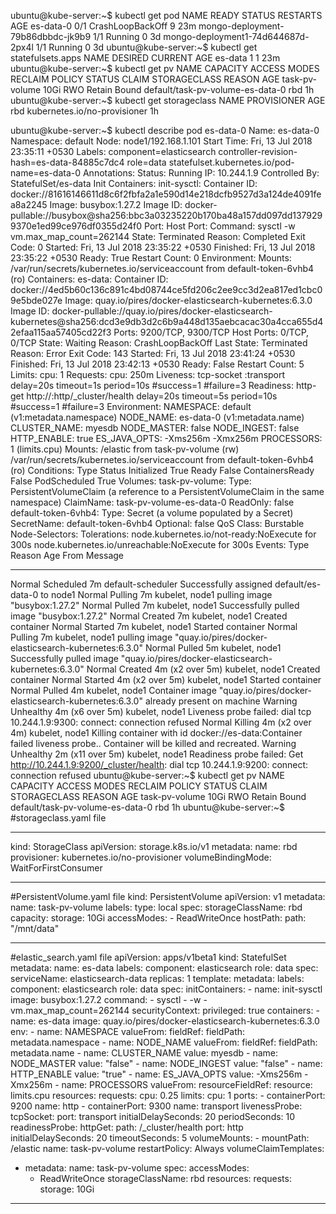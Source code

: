 ubuntu@kube-server:~$ kubectl get pod
NAME                                 READY     STATUS             RESTARTS   AGE
es-data-0                            0/1       CrashLoopBackOff   9          23m
mongo-deployment-79b86dbbdc-jk9b9    1/1       Running            0          3d
mongo-deployment1-74d644687d-2px4l   1/1       Running            0          3d
ubuntu@kube-server:~$ kubectl get statefulsets.apps
NAME      DESIRED   CURRENT   AGE
es-data   1         1         23m
ubuntu@kube-server:~$ kubectl get pv
NAME             CAPACITY   ACCESS MODES   RECLAIM POLICY   STATUS    CLAIM                              STORAGECLASS   REASON    AGE
task-pv-volume   10Gi       RWO            Retain           Bound     default/task-pv-volume-es-data-0   rbd                      1h
ubuntu@kube-server:~$ kubectl get storageclass
NAME      PROVISIONER                    AGE
rbd       kubernetes.io/no-provisioner   1h

ubuntu@kube-server:~$ kubectl describe pod es-data-0
Name:           es-data-0
Namespace:      default
Node:           node1/192.168.1.101
Start Time:     Fri, 13 Jul 2018 23:35:11 +0530
Labels:         component=elasticsearch
                controller-revision-hash=es-data-84885c7dc4
                role=data
                statefulset.kubernetes.io/pod-name=es-data-0
Annotations:    <none>
Status:         Running
IP:             10.244.1.9
Controlled By:  StatefulSet/es-data
Init Containers:
  init-sysctl:
    Container ID:  docker://81616146611d8c6f2fbfa2a1e590d14e218dcfb9527d3a124de4091fea8a2245
    Image:         busybox:1.27.2
    Image ID:      docker-pullable://busybox@sha256:bbc3a03235220b170ba48a157dd097dd1379299370e1ed99ce976df0355d24f0
    Port:          <none>
    Host Port:     <none>
    Command:
      sysctl
      -w
      vm.max_map_count=262144
    State:          Terminated
      Reason:       Completed
      Exit Code:    0
      Started:      Fri, 13 Jul 2018 23:35:22 +0530
      Finished:     Fri, 13 Jul 2018 23:35:22 +0530
    Ready:          True
    Restart Count:  0
    Environment:    <none>
    Mounts:
      /var/run/secrets/kubernetes.io/serviceaccount from default-token-6vhb4 (ro)
Containers:
  es-data:
    Container ID:   docker://4ed5b60c136c891c4bd08744ce5fd206c2ee9cc3d2ea817ed1cbc09e5bde027e
    Image:          quay.io/pires/docker-elasticsearch-kubernetes:6.3.0
    Image ID:       docker-pullable://quay.io/pires/docker-elasticsearch-kubernetes@sha256:dcd3e9db3d2c6b9a448d135aebcacac30a4cca655d42efaa115aa57405cd22f3
    Ports:          9200/TCP, 9300/TCP
    Host Ports:     0/TCP, 0/TCP
    State:          Waiting
      Reason:       CrashLoopBackOff
    Last State:     Terminated
      Reason:       Error
      Exit Code:    143
      Started:      Fri, 13 Jul 2018 23:41:24 +0530
      Finished:     Fri, 13 Jul 2018 23:42:13 +0530
    Ready:          False
    Restart Count:  5
    Limits:
      cpu:  1
    Requests:
      cpu:      250m
    Liveness:   tcp-socket :transport delay=20s timeout=1s period=10s #success=1 #failure=3
    Readiness:  http-get http://:http/_cluster/health delay=20s timeout=5s period=10s #success=1 #failure=3
    Environment:
      NAMESPACE:     default (v1:metadata.namespace)
      NODE_NAME:     es-data-0 (v1:metadata.name)
      CLUSTER_NAME:  myesdb
      NODE_MASTER:   false
      NODE_INGEST:   false
      HTTP_ENABLE:   true
      ES_JAVA_OPTS:  -Xms256m -Xmx256m
      PROCESSORS:    1 (limits.cpu)
    Mounts:
      /elastic from task-pv-volume (rw)
      /var/run/secrets/kubernetes.io/serviceaccount from default-token-6vhb4 (ro)
Conditions:
  Type              Status
  Initialized       True
  Ready             False
  ContainersReady   False
  PodScheduled      True
Volumes:
  task-pv-volume:
    Type:       PersistentVolumeClaim (a reference to a PersistentVolumeClaim in the same namespace)
    ClaimName:  task-pv-volume-es-data-0
    ReadOnly:   false
  default-token-6vhb4:
    Type:        Secret (a volume populated by a Secret)
    SecretName:  default-token-6vhb4
    Optional:    false
QoS Class:       Burstable
Node-Selectors:  <none>
Tolerations:     node.kubernetes.io/not-ready:NoExecute for 300s
                 node.kubernetes.io/unreachable:NoExecute for 300s
Events:
  Type     Reason     Age               From               Message
  ----     ------     ----              ----               -------
  Normal   Scheduled  7m                default-scheduler  Successfully assigned default/es-data-0 to node1
  Normal   Pulling    7m                kubelet, node1     pulling image "busybox:1.27.2"
  Normal   Pulled     7m                kubelet, node1     Successfully pulled image "busybox:1.27.2"
  Normal   Created    7m                kubelet, node1     Created container
  Normal   Started    7m                kubelet, node1     Started container
  Normal   Pulling    7m                kubelet, node1     pulling image "quay.io/pires/docker-elasticsearch-kubernetes:6.3.0"
  Normal   Pulled     5m                kubelet, node1     Successfully pulled image "quay.io/pires/docker-elasticsearch-kubernetes:6.3.0"
  Normal   Created    4m (x2 over 5m)   kubelet, node1     Created container
  Normal   Started    4m (x2 over 5m)   kubelet, node1     Started container
  Normal   Pulled     4m                kubelet, node1     Container image "quay.io/pires/docker-elasticsearch-kubernetes:6.3.0" already present on machine
  Warning  Unhealthy  4m (x6 over 5m)   kubelet, node1     Liveness probe failed: dial tcp 10.244.1.9:9300: connect: connection refused
  Normal   Killing    4m (x2 over 4m)   kubelet, node1     Killing container with id docker://es-data:Container failed liveness probe.. Container will be killed and recreated.
  Warning  Unhealthy  2m (x11 over 5m)  kubelet, node1     Readiness probe failed: Get http://10.244.1.9:9200/_cluster/health: dial tcp 10.244.1.9:9200: connect: connection refused
ubuntu@kube-server:~$ kubectl get pv
NAME             CAPACITY   ACCESS MODES   RECLAIM POLICY   STATUS    CLAIM                              STORAGECLASS   REASON    AGE
task-pv-volume   10Gi       RWO            Retain           Bound     default/task-pv-volume-es-data-0   rbd                      1h
ubuntu@kube-server:~$
#storageclass.yaml file
______________________________
kind: StorageClass
apiVersion: storage.k8s.io/v1
metadata:
  name: rbd
provisioner: kubernetes.io/no-provisioner
volumeBindingMode: WaitForFirstConsumer
___________________________________
#PersistentVolume.yaml file
kind: PersistentVolume
apiVersion: v1
metadata:
  name: task-pv-volume
  labels:
    type: local
spec:
  storageClassName: rbd
  capacity:
    storage: 10Gi
  accessModes:
    - ReadWriteOnce
  hostPath:
    path: "/mnt/data"
____________________________
#elastic_search.yaml file
apiVersion: apps/v1beta1
kind: StatefulSet
metadata:
  name: es-data
  labels:
    component: elasticsearch
    role: data
spec:
  serviceName: elasticsearch-data
  replicas: 1
  template:
    metadata:
      labels:
        component: elasticsearch
        role: data
    spec:
      initContainers:
      - name: init-sysctl
        image: busybox:1.27.2
        command:
        - sysctl
        - -w
        - vm.max_map_count=262144
        securityContext:
          privileged: true
      containers:
      - name: es-data
        image: quay.io/pires/docker-elasticsearch-kubernetes:6.3.0
        env:
        - name: NAMESPACE
          valueFrom:
            fieldRef:
              fieldPath: metadata.namespace
        - name: NODE_NAME
          valueFrom:
            fieldRef:
              fieldPath: metadata.name
        - name: CLUSTER_NAME
          value: myesdb
        - name: NODE_MASTER
          value: "false"
        - name: NODE_INGEST
value: "false"
        - name: HTTP_ENABLE
          value: "true"
        - name: ES_JAVA_OPTS
          value: -Xms256m -Xmx256m
        - name: PROCESSORS
          valueFrom:
            resourceFieldRef:
              resource: limits.cpu
        resources:
          requests:
            cpu: 0.25
          limits:
            cpu: 1
        ports:
        - containerPort: 9200
          name: http
        - containerPort: 9300
          name: transport
        livenessProbe:
          tcpSocket:
            port: transport
          initialDelaySeconds: 20
          periodSeconds: 10
        readinessProbe:
          httpGet:
            path: /_cluster/health
            port: http
          initialDelaySeconds: 20
          timeoutSeconds: 5
        volumeMounts:
        - mountPath: /elastic
          name: task-pv-volume
      restartPolicy: Always
  volumeClaimTemplates:
  - metadata:
      name: task-pv-volume
    spec:
      accessModes:
      - ReadWriteOnce
storageClassName: rbd
      resources:
        requests:
          storage: 10Gi
______________________________





